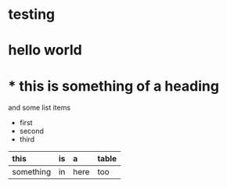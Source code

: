 # testing

# hello world

# * this is something of a heading #

and some list items
  * first
  * second
  * third
  
  | this      | is | a    | table |
  |:----------|:---|:-----|:------|
  | something | in | here | too   |
  
